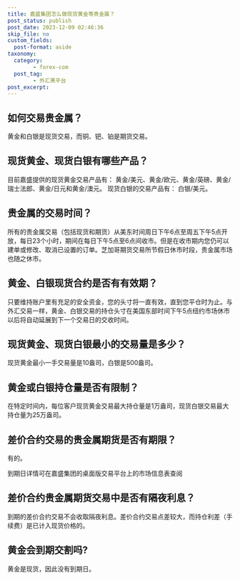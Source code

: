 ```yaml
---
title: 嘉盛集团怎么做现货黄金等贵金属？
post_status: publish
post_date: 2023-12-09 02:46:36
skip_file: no
custom_fields: 
  post-format: aside
taxonomy:
  category:
        - forex-com
  post_tag:
        - 外汇黑平台
post_excerpt: 
---
```

## 如何交易贵金属？

黄金和白银是现货交易，而铜、钯、铂是期货交易。

## 现货黄金、现货白银有哪些产品？

目前嘉盛提供的现货黄金交易产品有： 黄金/美元、黄金/欧元、黄金/英磅、黄金/ 瑞士法郎、黄金/日元和黄金/澳元。 现货白银的交易产品有： 白银/美元。

## 贵金属的交易时间？

所有的贵金属交易（包括现货和期货）从美东时间周日下午6点至周五下午5点开放，每日23个小时，期间在每日下午5点至6点间收市。但是在收市期内您仍可以建单或修改、取消已设置的订单。芝加哥期货交易所节假日休市时段，贵金属市场也随之休市。

## 黄金、白银现货合约是否有有效期？

只要维持账户里有充足的安全资金，您的头寸将一直有效，直到您平仓时为止。与外汇交易一样，黄金、白银交易的持仓头寸在美国东部时间下午5点纽约市场休市以后将自动延展到下一个交易日的交收时间。

## 现货黄金、现货白银最小的交易量是多少？

现货黄金最小一手交易量是10盎司，白银是500盎司。

## 黄金或白银持仓量是否有限制？

在特定时间内，每位客户现货黄金交易最大持仓量是1万盎司，现货白银交易最大持仓量为25万盎司。

## 差价合约交易的贵金属期货是否有期限？

有的。

到期日详情可在嘉盛集团的桌面版交易平台上的市场信息表查阅

## 差价合约贵金属期货交易中是否有隔夜利息？

到期的差价合约交易不会收取隔夜利息。差价合约交易点差较大，而持仓利差（手续费）是已计入现货价格的。

## 黄金会到期交割吗?

黄金是现货，因此没有到期日。